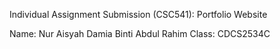 Individual Assignment Submission (CSC541): Portfolio Website

Name: Nur Aisyah Damia Binti Abdul Rahim
Class: CDCS2534C
